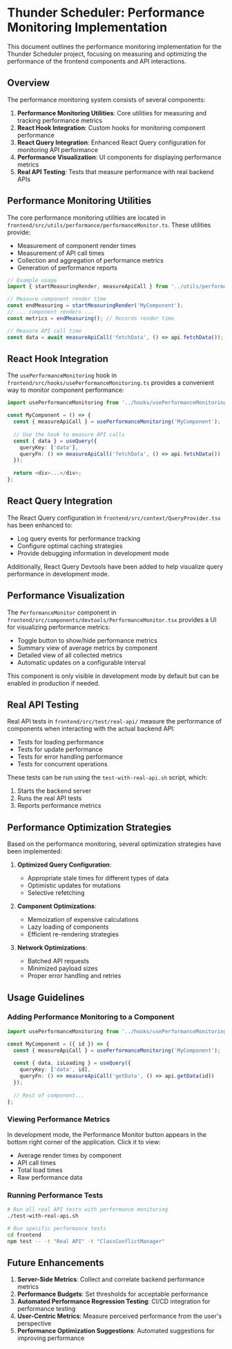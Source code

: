 # Thunder Scheduler: Performance Monitoring Implementation

This document outlines the performance monitoring implementation for the Thunder Scheduler project, focusing on measuring and optimizing the performance of the frontend components and API interactions.

## Overview

The performance monitoring system consists of several components:

1. **Performance Monitoring Utilities**: Core utilities for measuring and tracking performance metrics
2. **React Hook Integration**: Custom hooks for monitoring component performance
3. **React Query Integration**: Enhanced React Query configuration for monitoring API performance
4. **Performance Visualization**: UI components for displaying performance metrics
5. **Real API Testing**: Tests that measure performance with real backend APIs

## Performance Monitoring Utilities

The core performance monitoring utilities are located in `frontend/src/utils/performance/performanceMonitor.ts`. These utilities provide:

- Measurement of component render times
- Measurement of API call times
- Collection and aggregation of performance metrics
- Generation of performance reports

```typescript
// Example usage
import { startMeasuringRender, measureApiCall } from '../utils/performance/performanceMonitor';

// Measure component render time
const endMeasuring = startMeasuringRender('MyComponent');
// ... component renders ...
const metrics = endMeasuring(); // Records render time

// Measure API call time
const data = await measureApiCall('fetchData', () => api.fetchData());
```

## React Hook Integration

The `usePerformanceMonitoring` hook in `frontend/src/hooks/usePerformanceMonitoring.ts` provides a convenient way to monitor component performance:

```typescript
import usePerformanceMonitoring from '../hooks/usePerformanceMonitoring';

const MyComponent = () => {
  const { measureApiCall } = usePerformanceMonitoring('MyComponent');
  
  // Use the hook to measure API calls
  const { data } = useQuery({
    queryKey: ['data'],
    queryFn: () => measureApiCall('fetchData', () => api.fetchData())
  });
  
  return <div>...</div>;
};
```

## React Query Integration

The React Query configuration in `frontend/src/context/QueryProvider.tsx` has been enhanced to:

- Log query events for performance tracking
- Configure optimal caching strategies
- Provide debugging information in development mode

Additionally, React Query Devtools have been added to help visualize query performance in development mode.

## Performance Visualization

The `PerformanceMonitor` component in `frontend/src/components/devtools/PerformanceMonitor.tsx` provides a UI for visualizing performance metrics:

- Toggle button to show/hide performance metrics
- Summary view of average metrics by component
- Detailed view of all collected metrics
- Automatic updates on a configurable interval

This component is only visible in development mode by default but can be enabled in production if needed.

## Real API Testing

Real API tests in `frontend/src/test/real-api/` measure the performance of components when interacting with the actual backend API:

- Tests for loading performance
- Tests for update performance
- Tests for error handling performance
- Tests for concurrent operations

These tests can be run using the `test-with-real-api.sh` script, which:

1. Starts the backend server
2. Runs the real API tests
3. Reports performance metrics

## Performance Optimization Strategies

Based on the performance monitoring, several optimization strategies have been implemented:

1. **Optimized Query Configuration**:
   - Appropriate stale times for different types of data
   - Optimistic updates for mutations
   - Selective refetching

2. **Component Optimizations**:
   - Memoization of expensive calculations
   - Lazy loading of components
   - Efficient re-rendering strategies

3. **Network Optimizations**:
   - Batched API requests
   - Minimized payload sizes
   - Proper error handling and retries

## Usage Guidelines

### Adding Performance Monitoring to a Component

```typescript
import usePerformanceMonitoring from '../hooks/usePerformanceMonitoring';

const MyComponent = ({ id }) => {
  const { measureApiCall } = usePerformanceMonitoring('MyComponent');
  
  const { data, isLoading } = useQuery({
    queryKey: ['data', id],
    queryFn: () => measureApiCall('getData', () => api.getData(id))
  });
  
  // Rest of component...
};
```

### Viewing Performance Metrics

In development mode, the Performance Monitor button appears in the bottom right corner of the application. Click it to view:

- Average render times by component
- API call times
- Total load times
- Raw performance data

### Running Performance Tests

```bash
# Run all real API tests with performance monitoring
./test-with-real-api.sh

# Run specific performance tests
cd frontend
npm test -- -t "Real API" -t "ClassConflictManager"
```

## Future Enhancements

1. **Server-Side Metrics**: Collect and correlate backend performance metrics
2. **Performance Budgets**: Set thresholds for acceptable performance
3. **Automated Performance Regression Testing**: CI/CD integration for performance testing
4. **User-Centric Metrics**: Measure perceived performance from the user's perspective
5. **Performance Optimization Suggestions**: Automated suggestions for improving performance